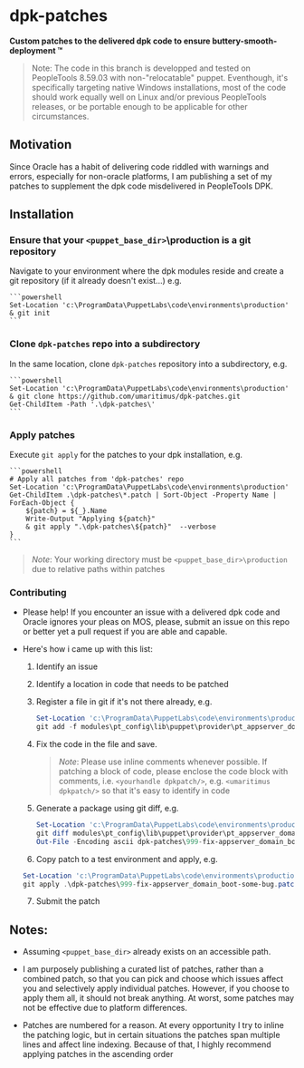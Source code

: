 # dpk-patches

**Custom patches to the delivered dpk code to ensure buttery-smooth-deployment ™️**

> Note:  The code in this branch is developped and tested on PeopleTools 8.59.03 with non-"relocatable" puppet.  Eventhough, it's specifically targeting native Windows installations, most of the code should work equally well on Linux and/or previous PeopleTools releases, or be portable enough to be applicable for other circumstances.

## Motivation

Since Oracle has a habit of delivering code riddled with warnings and errors, especially for non-oracle platforms, I am publishing a set of my patches to supplement the dpk code misdelivered in PeopleTools DPK.

## Installation

### Ensure that your `<puppet_base_dir>`\production is a git repository

Navigate to your environment where the dpk modules reside and create a git repository (if it already doesn't exist...) e.g.

    ```powershell
    Set-Location 'c:\ProgramData\PuppetLabs\code\environments\production'
    & git init
    ```

### Clone `dpk-patches` repo into a subdirectory

In the same location, clone `dpk-patches` repository into a subdirectory, e.g. 

    ```powershell
    Set-Location 'c:\ProgramData\PuppetLabs\code\environments\production'
    & git clone https://github.com/umaritimus/dpk-patches.git
    Get-ChildItem -Path '.\dpk-patches\'
    ```

### Apply patches

Execute `git apply` for the patches to your dpk installation, e.g. 

    ```powershell
    # Apply all patches from 'dpk-patches' repo
    Set-Location 'c:\ProgramData\PuppetLabs\code\environments\production'
    Get-ChildItem .\dpk-patches\*.patch | Sort-Object -Property Name | ForEach-Object {
        ${patch} = ${_}.Name
        Write-Output "Applying ${patch}"
        & git apply ".\dpk-patches\${patch}"  --verbose
    }
    ```
> _Note_: Your working directory must be `<puppet_base_dir>\production` due to relative paths within patches

### Contributing

* Please help!  If you encounter an issue with a delivered dpk code and Oracle ignores your pleas on MOS, please, submit an issue on this repo or better yet a pull request if you are able and capable.

* Here's how i came up with this list:
  1. Identify an issue
  2. Identify a location in code that needs to be patched
  3. Register a file in git if it's not there already, e.g.
  
     ```powershell
     Set-Location 'c:\ProgramData\PuppetLabs\code\environments\production'
     git add -f modules\pt_config\lib\puppet\provider\pt_appserver_domain_boot\appserver_domain_boot.rb
     ```
     
  4. Fix the code in the file and save.  
     > _Note_: Please use inline comments whenever possible.  If patching a block of code, please enclose
     > the code block with comments, i.e. `<yourhandle dpkpatch/>`, e.g. `<umaritimus dpkpatch/>` so that it's easy to identify in code
     
  5. Generate a package using git diff, e.g. 

     ```powershell
     Set-Location 'c:\ProgramData\PuppetLabs\code\environments\production'
     git diff modules\pt_config\lib\puppet\provider\pt_appserver_domain_boot\appserver_domain_boot.rb | `
     Out-File -Encoding ascii dpk-patches\999-fix-appserver_domain_boot-some-bug.patch
     ```
   6. Copy patch to a test environment and apply, e.g.

     ```powershell
     Set-Location 'c:\ProgramData\PuppetLabs\code\environments\production'
     git apply .\dpk-patches\999-fix-appserver_domain_boot-some-bug.patch
     ```
   7. Submit the patch
    
## Notes:

* Assuming `<puppet_base_dir>` already exists on an accessible path.

* I am purposely publishing a curated list of patches, rather than a combined patch, so that you can pick and choose which issues affect you and selectively apply individual patches.  However, if you choose to apply them all, it should not break anything.  At worst, some patches may not be effective due to platform differences.

* Patches are numbered for a reason.  At every opportunity I try to inline the patching logic, but in certain situations the patches span multiple lines and affect line indexing.  Because of that, I highly recommend applying patches in the ascending order
